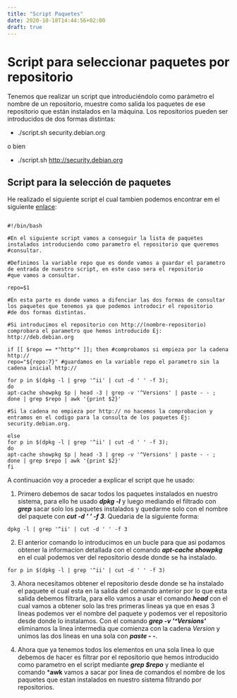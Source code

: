 ```yaml
---
title: "Script Paquetes"
date: 2020-10-18T14:44:56+02:00
draft: true
---
```


# Script para seleccionar paquetes por repositorio

Tenemos que realizar un script que introduciéndolo como parámetro el nombre de un repositorio, muestre como salida los paquetes de ese repositorio que están instalados en la máquina. Los repositorios pueden ser introducidos de dos formas distintas:

* ./script.sh security.debian.org

o bien

* ./script.sh http://security.debian.org

## Script para la selección de paquetes

He realizado el siguiente script el cual tambien podemos encontrar em el siguiente [enlace](https://github.com/FranJaviMN/elementos-grado/blob/main/sistemas/script/listar-paquetes.sh):

```shell

#!/bin/bash

#En el siguiente script vamos a conseguir la lista de paquetes instalados introduciendo como parametro el repositorio que queremos
#consultar.

#Definimos la variable repo que es donde vamos a guardar el parametro de entrada de nuestro script, en este caso sera el repositorio
#que vamos a consultar.

repo=$1

#En esta parte es donde vamos a difenciar las dos formas de consultar los paquetes que tenemos ya que podemos introdocir el repositorio
#de dos formas distintas.

#Si introducimos el repositorio con http://(nombre-repositorio) comprobara el parametro que hemos introducido Ej: http://deb.debian.org

if [[ $repo == *"http"* ]]; then #comprobamos si empieza por la cadena http://
repo="${repo:7}" #guardamos en la variable repo el parametro sin la cadena inicial http://

for p in $(dpkg -l | grep '^ii' | cut -d ' ' -f 3);
do 
apt-cache showpkg $p | head -3 | grep -v '^Versions' | paste - - ; done | grep $repo | awk '{print $2}' 

#Si la cadena no empieza por http:// no hacemos la comprobacion y entramos en el codigo para la consulta de los paquetes Ej: security.debian.org.

else
for p in $(dpkg -l | grep '^ii' | cut -d ' ' -f 3);
do 
apt-cache showpkg $p | head -3 | grep -v '^Versions' | paste - - ; done | grep $repo | awk '{print $2}'
fi
```

A continuación voy a proceder a explicar el script que he usado:

1. Primero debemos de sacar todos los paquetes instalados en nuestro sistema, para ello he usado ***dpkg -l*** y luego mediando el filtrado con ***grep*** sacar solo los paquetes instalados y quedarme solo con el nombre del paquete con ***cut -d ' ' -f 3***. Quedaria de la siguiente forma:

```shell
dpkg -l | grep '^ii' | cut -d ' ' -f 3
```

2. El anterior comando lo introducimos en un bucle para que asi podamos obtener la informacion detallada con el comando ***apt-cache showpkg*** en el cual podemos ver del repositorio desde donde se ha instalado.

```shell
for p in $(dpkg -l | grep '^ii' | cut -d ' ' -f 3)
```

3. Ahora necesitamos obtener el repositorio desde donde se ha instalado el paquete el cual esta en la salida del comando anterior por lo que esta salida debemos filtrarla, para ello vamos a usar el comando ***head*** con el cual vamos a obtener solo las tres primeras lineas ya que en esas 3 lineas podemos ver el nombre del paquete y podemos ver el repositorio desde donde lo instalamos. Con el comando ***grep -v  '^Versions'*** eliminamos la linea intermedia que comienza con la cadena *Version* y unimos las dos lineas en una sola con ***paste - -***.

4. Ahora que ya tenemos todos los elementos en una sola linea lo que debemos de hacer es filtrar por el repositorio que hemos introducido como parametro en el script mediante ***grep $repo*** y mediante el comando ***awk** vamos a sacar por linea de comandos el nombre de los paquetes que estan instalados en nuestro sistema filtrando por repositorios.